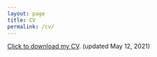 ```yaml
---
layout: page
title: CV
permalink: /cv/
---
```


<p id="updated"> <a href="/downloads/CV_Law.pdf" target="_blank" title="open a pdf of my CV in a new window">Click to download my CV</a>. (updated May 12, 2021)</p>

<br/>
